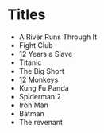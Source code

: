 # Titles

- A River Runs Through It
- Fight Club
- 12 Years a Slave
- Titanic
- The Big Short
- 12 Monkeys
- Kung Fu Panda
- Spiderman 2
- Iron Man
- Batman
- The revenant
